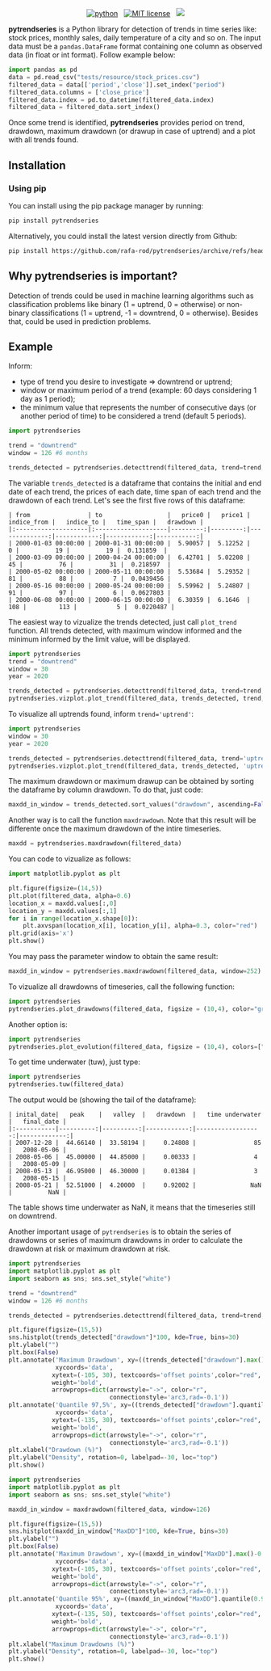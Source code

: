 <!-- buttons -->
<p align="center">
    <a href="https://www.python.org/">
        <img src="https://img.shields.io/badge/python-v3-brightgreen.svg"
            alt="python"></a> &nbsp;
    <a href="https://opensource.org/licenses/MIT">
        <img src="https://img.shields.io/badge/license-MIT-brightgreen.svg"
            alt="MIT license"></a> &nbsp;
      <a href="https://codecov.io/gh/rafa-rod/detecttrend">
        <img src="https://codecov.io/gh/rafa-rod/detecttrend/branch/main/graph/badge.svg?token=98EMCTZTOY"/>
      </a>
</p>

<!-- content -->

**pytrendseries** is a Python library for detection of trends in time series like: stock prices, monthly sales, daily temperature of a city and so on.
The input data must be a `pandas.DataFrame` format containing one column as observed data (in float or int format). Follow example below:

```python
import pandas as pd
data = pd.read_csv("tests/resource/stock_prices.csv")
filtered_data = data[['period','close']].set_index("period")
filtered_data.columns = ['close_price']
filtered_data.index = pd.to_datetime(filtered_data.index)
filtered_data = filtered_data.sort_index()
```

Once some trend is identified, **pytrendseries** provides period on trend, drawdown, maximum drawdown (or drawup in case of uptrend) and a plot with all trends found.

## Installation

### Using pip

You can install using the pip package manager by running:

```sh
pip install pytrendseries
```

Alternatively, you could install the latest version directly from Github:

```sh
pip install https://github.com/rafa-rod/pytrendseries/archive/refs/heads/main.zip
```

## Why pytrendseries is important?

Detection of trends could be used in machine learning algorithms such as classification problems like binary (1 = uptrend, 0 = otherwise) or non-binary classifications (1 = uptrend, -1 = downtrend, 0 = otherwise). Besides that, could be used in prediction problems.

## Example

Inform:
 - type of trend you desire to investigate => downtrend or uptrend;
 - window or maximum period of a trend (example: 60 days considering 1 day as 1 period);
 - the minimum value that represents the number of consecutive days (or another period of time) to be considered a trend (default 5 periods).

```python
import pytrendseries

trend = "downtrend"
window = 126 #6 months

trends_detected = pytrendseries.detecttrend(filtered_data, trend=trend, window=window)
```

The variable `trends_detected` is a dataframe that contains the initial and end date of each trend, the prices of each date, time span of each trend and the drawdown of each trend. Let's see the first five rows of this dataframe:

```
| from                | to                  |   price0 |   price1 |   indice_from |   indice_to |   time_span |   drawdown |
|:--------------------|:--------------------|---------:|---------:|--------------:|------------:|------------:|-----------:|
| 2000-01-03 00:00:00 | 2000-01-31 00:00:00 |  5.90057 |  5.12252 |             0 |          19 |          19 |  0.131859  |
| 2000-03-09 00:00:00 | 2000-04-24 00:00:00 |  6.42701 |  5.02208 |            45 |          76 |          31 |  0.218597  |
| 2000-05-02 00:00:00 | 2000-05-11 00:00:00 |  5.53684 |  5.29352 |            81 |          88 |           7 |  0.0439456 |
| 2000-05-16 00:00:00 | 2000-05-24 00:00:00 |  5.59962 |  5.24807 |            91 |          97 |           6 |  0.0627803 |
| 2000-06-08 00:00:00 | 2000-06-15 00:00:00 |  6.30359 |  6.1646  |           108 |         113 |           5 |  0.0220487 |
```

The easiest way to vizualize the trends detected, just call `plot_trend` function.
All trends detected, with maximum window informed and the minimum informed by the limit value, will be displayed.

```python
import pytrendseries
trend = "downtrend"
window = 30
year = 2020

trends_detected = pytrendseries.detecttrend(filtered_data, trend=trend, window=window)
pytrendseries.vizplot.plot_trend(filtered_data, trends_detected, trend, year)
```

To visualize all uptrends found, inform `trend='uptrend'`:

```python
import pytrendseries
window = 30
year = 2020

trends_detected = pytrendseries.detecttrend(filtered_data, trend='uptrend', window=window)
pytrendseries.vizplot.plot_trend(filtered_data, trends_detected, 'uptrend', year)
```

The maximum drawdown or maximum drawup can be obtained by sorting the dataframe by column drawdown. To do that, just code:

```python
maxdd_in_window = trends_detected.sort_values("drawdown", ascending=False).iloc[0:1]
```

Another way is to call the function `maxdrawdown`. Note that this result will be differente once the maximum drawdown of the intire timeseries.

```python
maxdd = pytrendseries.maxdrawdown(filtered_data)
```

You can code to vizualize as follows:

```python
import matplotlib.pyplot as plt

plt.figure(figsize=(14,5))
plt.plot(filtered_data, alpha=0.6)
location_x = maxdd.values[:,0]
location_y = maxdd.values[:,1]
for i in range(location_x.shape[0]):
    plt.axvspan(location_x[i], location_y[i], alpha=0.3, color="red")
plt.grid(axis='x')
plt.show()
```

You may pass the parameter window to obtain the same result:

```python
maxdd_in_window = pytrendseries.maxdrawdown(filtered_data, window=252)
```

To vizualize all drawdowns of timeseries, call the following function:

```python
import pytrendseries
pytrendseries.plot_drawdowns(filtered_data, figsize = (10,4), color="gray", alpha=0.6, title="Drawdowns", axis="y")
```

Another option is:

```python
import pytrendseries
pytrendseries.plot_evolution(filtered_data, figsize = (10,4), colors=["gray", "red"], alphas=[1,0.6])
```

To get time underwater (tuw), just type:

```python
import pytrendseries
pytrendseries.tuw(filtered_data)
```

The output would be (showing the tail of the dataframe):

```
| inital_date|   peak    |   valley  |   drawdown  |   time underwater |   final_date |
|:-----------|----------:|----------:|------------:|------------------:|-------------:|
| 2007-12-28 |  44.66140 |  33.58194 |     0.24808 |                85 |   2008-05-06 |
| 2008-05-06 |  45.00000 |  44.85000 |     0.00333 |                4  |   2008-05-09 |
| 2008-05-13 |  46.95000 |  46.30000 |     0.01384 |                3  |   2008-05-15 |
| 2008-05-21 |  52.51000 |  4.20000  |     0.92002 |               NaN |          NaN |
```

The table shows time underwater as NaN, it means that the timeseries still on downtrend.

Another important usage of `pytrendseries` is to obtain the series of drawdowns or series of maximum drawdowns in order to calculate the drawdown at risk or maximum drawdown at risk.

```python
import pytrendseries
import matplotlib.pyplot as plt
import seaborn as sns; sns.set_style("white")

trend = "downtrend"
window = 126 #6 months

trends_detected = pytrendseries.detecttrend(filtered_data, trend=trend, window=window)

plt.figure(figsize=(15,5))
sns.histplot(trends_detected["drawdown"]*100, kde=True, bins=30)
plt.ylabel("")
plt.box(False)
plt.annotate('Maximum Drawdown', xy=((trends_detected["drawdown"].max()-0.005)*100, 1),
             xycoords='data',
            xytext=(-105, 30), textcoords='offset points',color="red",
            weight='bold',
            arrowprops=dict(arrowstyle="->", color="r",
                            connectionstyle='arc3,rad=-0.1'))
plt.annotate('Quantile 97,5%', xy=((trends_detected["drawdown"].quantile(0.975)-0.005)*100, 0.2),
             xycoords='data',
            xytext=(-135, 30), textcoords='offset points',color="red",
            weight='bold',
            arrowprops=dict(arrowstyle="->", color="r",
                            connectionstyle='arc3,rad=-0.1'))
plt.xlabel("Drawdown (%)")
plt.ylabel("Density", rotation=0, labelpad=-30, loc="top")
plt.show()
```

```python
import pytrendseries
import matplotlib.pyplot as plt
import seaborn as sns; sns.set_style("white")

maxdd_in_window = maxdrawdown(filtered_data, window=126)

plt.figure(figsize=(15,5))
sns.histplot(maxdd_in_window["MaxDD"]*100, kde=True, bins=30)
plt.ylabel("")
plt.box(False)
plt.annotate('Maximum Drawdown', xy=((maxdd_in_window["MaxDD"].max()-0.005)*100, 1),
             xycoords='data',
            xytext=(-105, 30), textcoords='offset points',color="red",
            weight='bold',
            arrowprops=dict(arrowstyle="->", color="r",
                            connectionstyle='arc3,rad=-0.1'))
plt.annotate('Quantile 95%', xy=((maxdd_in_window["MaxDD"].quantile(0.95)-0.005)*100, 0.2),
             xycoords='data',
            xytext=(-135, 50), textcoords='offset points',color="red",
            weight='bold',
            arrowprops=dict(arrowstyle="->", color="r",
                            connectionstyle='arc3,rad=-0.1'))
plt.xlabel("Maximum Drawdowns (%)")
plt.ylabel("Density", rotation=0, labelpad=-30, loc="top")
plt.show()
```